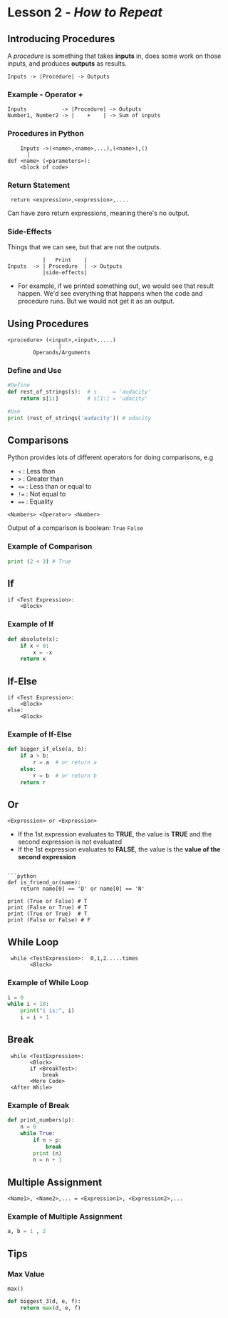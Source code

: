 # Lesson 2 - _How to Repeat_

## Introducing Procedures
A _procedure_ is something that takes **inputs** in, does some work on those inputs, and produces **outputs** as results.
```
Inputs -> |Procedure| -> Outputs
```  
### Example - Operator + 
```
Inputs           -> |Procedure| -> Outputs
Number1, Number2 -> |    +    | -> Sum of inputs
```
### Procedures in Python
```
    Inputs ->(<name>,<name>,...),(<name>),()
      |
def <name> (<parameters>):
    <block of code>
```
### Return Statement
```
 return <expression>,<expression>,.... 
```
Can have zero return expressions, meaning there's no output.

### Side-Effects
Things that we can see, but that are not the outputs.
```
           |   Print    |
Inputs  -> | Procedure  | -> Outputs
           |side-effects|
```
* For example, if we printed something out, we would see that result happen. 
We'd see everything that happens when the code and procedure runs. 
But we would not get it as an output.

## Using Procedures
```
<procedure> (<input>,<input>,....)
                |
        Operands/Arguments
```
### Define and Use
```python
#Define
def rest_of_strings(s):  # s     = 'audacity'
    return s[1:]         # s[1:] = 'udacity'

#Use
print (rest_of_strings('audacity')) # udacity   
```

## Comparisons
Python provides lots of different operators for doing comparisons, e.g
 - `<`  : Less than 
 - `>`  : Greater than
 - `<=` : Less than or equal to
 - `!=` : Not equal to
 - `==` : Equality
```
<Numbers> <Operator> <Number>
```
Output of a comparison is boolean: `True` `False`

### Example of Comparison 
```python
print (2 < 3) # True
```

## If
```
if <Test Expression>:
    <Block>    
```
### Example of If
```python
def absolute(x):
    if x < 0:
        x = -x
    return x
```
## If-Else
```
if <Test Expression>:
    <Block>   
else:
    <Block> 
```
### Example of If-Else
```python
def bigger_if_else(a, b):
    if a > b:
        r = a  # or return a
    else:
        r = b  # or return b
    return r
```

## Or
```
<Expression> or <Expression>
```
- If the 1st expression evaluates to **TRUE**, the value is **TRUE** and the second expression is not evaluated
- If the 1st expression evaluates to **FALSE**, the value is the **value of the second expression** 
```

```python
def is_friend_or(name):
    return name[0] == 'D' or name[0] == 'N'
    
print (True or False) # T
print (False or True) # T
print (True or True)  # T  
print (False or False) # F 
```

## While Loop
``` 
 while <TestExpression>:  0,1,2.....times
       <Block>
```
### Example of While Loop
```python
i = 0
while i < 10:
    print("i is:", i)
    i = i + 1
```

## Break
``` 
 while <TestExpression>: 
       <Block>
       if <BreakTest>:
           break
       <More Code>         
 <After While>  
```

### Example of Break
```python
def print_numbers(p):
    n = 0
    while True:
        if n > p:
            break
        print (n)
        n = n + 1       
```

## Multiple Assignment
```
<Name1>, <Name2>,... = <Expression1>, <Expression2>,...   
```
### Example of Multiple Assignment
```python
a, b = 1 , 2
```

## Tips
### Max Value
`max()`
```python
def biggest_3(d, e, f):
    return max(d, e, f)
```